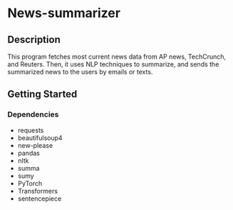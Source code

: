 # News-summarizer

## Description
This program fetches most current news data from AP news, TechCrunch, and Reuters. Then, it uses NLP techniques to summarize, and sends the summarized news to the users by emails or texts.

## Getting Started
### Dependencies
* requests
* beautifulsoup4
* new-please
* pandas
* nltk
* summa
* sumy
* PyTorch
* Transformers
* sentencepiece